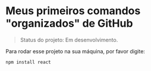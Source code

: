 <h1>Meus primeiros comandos "organizados" de GitHub</h1>

> Status do projeto: Em desenvolvimento.

Para rodar esse projeto na sua máquina, por favor digite:

```
npm install react
```
